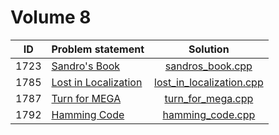 # Volume 8

|  ID  |                             Problem statement                             |                        Solution                        |
|:----:|:--------------------------------------------------------------------------|:------------------------------------------------------:|
| 1723 | [Sandro's Book](http://acm.timus.ru/problem.aspx?space=1&num=1723)        | [sandros_book.cpp](./sandros_book.cpp)                 |
| 1785 | [Lost in Localization](http://acm.timus.ru/problem.aspx?space=1&num=1785) | [lost_in_localization.cpp](./lost_in_localization.cpp) |
| 1787 | [Turn for MEGA](http://acm.timus.ru/problem.aspx?space=1&num=1787)        | [turn_for_mega.cpp](./turn_for_mega.cpp)               |
| 1792 | [Hamming Code](http://acm.timus.ru/problem.aspx?space=1&num=1792)         | [hamming_code.cpp](./hamming_code.cpp)                 |

